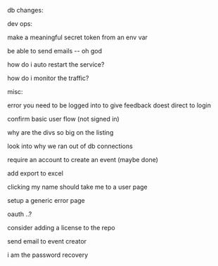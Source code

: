 db changes:


dev ops:

make a meaningful secret token from an env var

be able to send emails -- oh god

how do i auto restart the service?

how do i monitor the traffic?



misc:


error you need to be logged into to give feedback doest direct to login

confirm basic user flow (not signed in)

why are the divs so big on the listing

look into why we ran out of db connections

require an account to create an event (maybe done)

add export to excel

clicking my name should take me to a user page

setup a generic error page

oauth ..?

consider adding a license to the repo

send email to event creator

i am the password recovery

